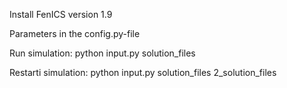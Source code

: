 Install FenICS version 1.9

Parameters in the config.py-file

Run simulation:
python input.py solution_files

Restarti simulation:
python input.py solution_files 2_solution_files
